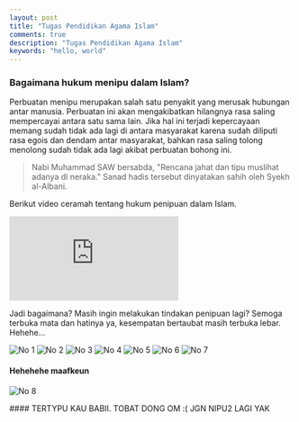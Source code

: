 ```yaml
---
layout: post
title: "Tugas Pendidikan Agama Islam"
comments: true
description: "Tugas Pendidikan Agama Islam"
keywords: "hello, world"
---
```


### Bagaimana hukum menipu dalam Islam?

Perbuatan menipu merupakan salah satu penyakit yang merusak hubungan antar manusia. Perbuatan ini akan mengakibatkan hilangnya rasa saling mempercayai antara satu sama lain. Jika hal ini terjadi kepercayaan memang sudah tidak ada lagi di antara masyarakat karena sudah diliputi rasa egois dan dendam antar masyarakat, bahkan rasa saling tolong menolong sudah tidak ada lagi akibat perbuatan bohong ini.


> Nabi Muhammad SAW bersabda, "Rencana jahat dan tipu muslihat adanya di neraka." Sanad hadis tersebut dinyatakan sahih oleh Syekh al-Albani.

Berikut video ceramah tentang hukum penipuan dalam Islam.

<div class="video-container"><iframe src="https://www.youtube.com/embed/RO8yQ7aZMrk?autoplay=1" frameborder="0" allowfullscreen></iframe></div>

<div class="divider"></div>

Jadi bagaimana? Masih ingin melakukan tindakan penipuan lagi? Semoga terbuka mata dan hatinya ya, kesempatan bertaubat masih terbuka lebar. Hehehe...

<div class="divider"></div>

![No 1](https://github.com/yusufpraditya/yusufpraditya.github.io/raw/master/_posts/0.jpeg)
![No 2](https://github.com/yusufpraditya/yusufpraditya.github.io/raw/master/_posts/1.jpeg)
![No 3](https://github.com/yusufpraditya/yusufpraditya.github.io/raw/master/_posts/2.jpeg)
![No 4](https://github.com/yusufpraditya/yusufpraditya.github.io/raw/master/_posts/3.jpeg)
![No 5](https://github.com/yusufpraditya/yusufpraditya.github.io/raw/master/_posts/4.jpeg)
![No 6](https://github.com/yusufpraditya/yusufpraditya.github.io/raw/master/_posts/5.jpeg)
![No 7](https://github.com/yusufpraditya/yusufpraditya.github.io/raw/master/_posts/6.jpeg)


#### Hehehehe maafkeun
![No 8](https://github.com/yusufpraditya/yusufpraditya.github.io/raw/master/_posts/7.jpeg)

<div class="divider"></div>
#### TERTYPU KAU BABII. TOBAT DONG OM :( JGN NIPU2 LAGI YAK